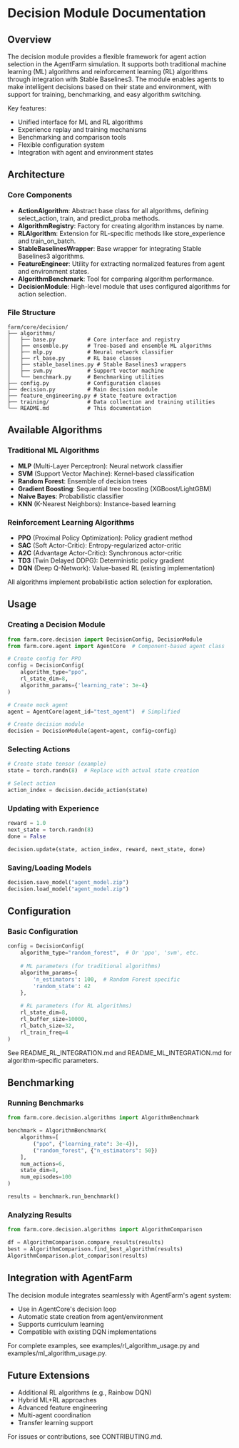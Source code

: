 
# Decision Module Documentation

## Overview

The decision module provides a flexible framework for agent action selection in the AgentFarm simulation. It supports both traditional machine learning (ML) algorithms and reinforcement learning (RL) algorithms through integration with Stable Baselines3. The module enables agents to make intelligent decisions based on their state and environment, with support for training, benchmarking, and easy algorithm switching.

Key features:
- Unified interface for ML and RL algorithms
- Experience replay and training mechanisms
- Benchmarking and comparison tools
- Flexible configuration system
- Integration with agent and environment states

## Architecture

### Core Components
- **ActionAlgorithm**: Abstract base class for all algorithms, defining select_action, train, and predict_proba methods.
- **AlgorithmRegistry**: Factory for creating algorithm instances by name.
- **RLAlgorithm**: Extension for RL-specific methods like store_experience and train_on_batch.
- **StableBaselinesWrapper**: Base wrapper for integrating Stable Baselines3 algorithms.
- **FeatureEngineer**: Utility for extracting normalized features from agent and environment states.
- **AlgorithmBenchmark**: Tool for comparing algorithm performance.
- **DecisionModule**: High-level module that uses configured algorithms for action selection.

### File Structure
```
farm/core/decision/
├── algorithms/
│   ├── base.py          # Core interface and registry
│   ├── ensemble.py      # Tree-based and ensemble ML algorithms
│   ├── mlp.py           # Neural network classifier
│   ├── rl_base.py       # RL base classes
│   ├── stable_baselines.py # Stable Baselines3 wrappers
│   ├── svm.py           # Support vector machine
│   └── benchmark.py     # Benchmarking utilities
├── config.py            # Configuration classes
├── decision.py          # Main decision module
├── feature_engineering.py # State feature extraction
├── training/            # Data collection and training utilities
└── README.md            # This documentation
```

## Available Algorithms

### Traditional ML Algorithms
- **MLP** (Multi-Layer Perceptron): Neural network classifier
- **SVM** (Support Vector Machine): Kernel-based classification
- **Random Forest**: Ensemble of decision trees
- **Gradient Boosting**: Sequential tree boosting (XGBoost/LightGBM)
- **Naive Bayes**: Probabilistic classifier
- **KNN** (K-Nearest Neighbors): Instance-based learning

### Reinforcement Learning Algorithms
- **PPO** (Proximal Policy Optimization): Policy gradient method
- **SAC** (Soft Actor-Critic): Entropy-regularized actor-critic
- **A2C** (Advantage Actor-Critic): Synchronous actor-critic
- **TD3** (Twin Delayed DDPG): Deterministic policy gradient
- **DQN** (Deep Q-Network): Value-based RL (existing implementation)

All algorithms implement probabilistic action selection for exploration.

## Usage

### Creating a Decision Module
```python
from farm.core.decision import DecisionConfig, DecisionModule
from farm.core.agent import AgentCore  # Component-based agent class

# Create config for PPO
config = DecisionConfig(
    algorithm_type="ppo",
    rl_state_dim=8,
    algorithm_params={'learning_rate': 3e-4}
)

# Create mock agent
agent = AgentCore(agent_id="test_agent")  # Simplified

# Create decision module
decision = DecisionModule(agent=agent, config=config)
```

### Selecting Actions
```python
# Create state tensor (example)
state = torch.randn(8)  # Replace with actual state creation

# Select action
action_index = decision.decide_action(state)
```

### Updating with Experience
```python
reward = 1.0
next_state = torch.randn(8)
done = False

decision.update(state, action_index, reward, next_state, done)
```

### Saving/Loading Models
```python
decision.save_model("agent_model.zip")
decision.load_model("agent_model.zip")
```

## Configuration

### Basic Configuration
```python
config = DecisionConfig(
    algorithm_type="random_forest",  # Or 'ppo', 'svm', etc.
    
    # ML parameters (for traditional algorithms)
    algorithm_params={
        'n_estimators': 100,  # Random Forest specific
        'random_state': 42
    },
    
    # RL parameters (for RL algorithms)
    rl_state_dim=8,
    rl_buffer_size=10000,
    rl_batch_size=32,
    rl_train_freq=4
)
```

See README_RL_INTEGRATION.md and README_ML_INTEGRATION.md for algorithm-specific parameters.

## Benchmarking

### Running Benchmarks
```python
from farm.core.decision.algorithms import AlgorithmBenchmark

benchmark = AlgorithmBenchmark(
    algorithms=[
        ("ppo", {"learning_rate": 3e-4}),
        ("random_forest", {"n_estimators": 50})
    ],
    num_actions=6,
    state_dim=8,
    num_episodes=100
)

results = benchmark.run_benchmark()
```

### Analyzing Results
```python
from farm.core.decision.algorithms import AlgorithmComparison

df = AlgorithmComparison.compare_results(results)
best = AlgorithmComparison.find_best_algorithm(results)
AlgorithmComparison.plot_comparison(results)
```

## Integration with AgentFarm

The decision module integrates seamlessly with AgentFarm's agent system:
- Use in AgentCore's decision loop
- Automatic state creation from agent/environment
- Supports curriculum learning
- Compatible with existing DQN implementations

For complete examples, see examples/rl_algorithm_usage.py and examples/ml_algorithm_usage.py.

## Future Extensions
- Additional RL algorithms (e.g., Rainbow DQN)
- Hybrid ML+RL approaches
- Advanced feature engineering
- Multi-agent coordination
- Transfer learning support

For issues or contributions, see CONTRIBUTING.md. 